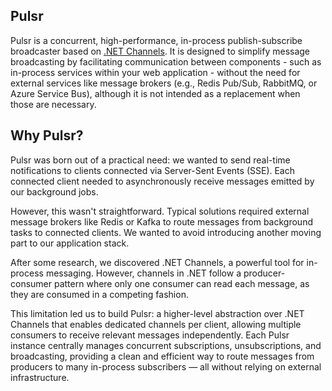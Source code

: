## Pulsr

Pulsr is a concurrent, high-performance, in-process publish-subscribe broadcaster based on [.NET Channels](https://learn.microsoft.com/en-us/dotnet/core/extensions/channels). It is designed to simplify message broadcasting by facilitating communication between components - such as in-process services within your web application - without the need for external services like message brokers (e.g., Redis Pub/Sub, RabbitMQ, or Azure Service Bus), although it is not intended as a replacement when those are necessary.

## Why Pulsr?

Pulsr was born out of a practical need: we wanted to send real-time notifications to clients connected via Server-Sent Events (SSE). Each connected client needed to asynchronously receive messages emitted by our background jobs.

However, this wasn't straightforward. Typical solutions required external message brokers like Redis or Kafka to route messages from background tasks to connected clients. We wanted to avoid introducing another moving part to our application stack.

After some research, we discovered .NET Channels, a powerful tool for in-process messaging. However, channels in .NET follow a producer-consumer pattern where only one consumer can read each message, as they are consumed in a competing fashion.

This limitation led us to build Pulsr: a higher-level abstraction over .NET Channels that enables dedicated channels per client, allowing multiple consumers to receive relevant messages independently. Each Pulsr instance centrally manages concurrent subscriptions, unsubscriptions, and broadcasting, providing a clean and efficient way to route messages from producers to many in-process subscribers — all without relying on external infrastructure.
